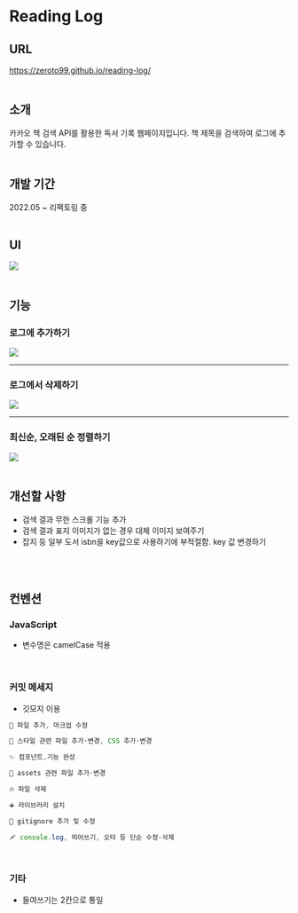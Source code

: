 # Reading Log

## URL

https://zeroto99.github.io/reading-log/
<br><br>

## 소개

카카오 책 검색 API를 활용한 독서 기록 웹페이지입니다.
책 제목을 검색하여 로그에 추가할 수 있습니다.
<br><br>

## 개발 기간

2022.05 ~ 리팩토링 중
<br><br>

## UI
<img src='https://user-images.githubusercontent.com/89337955/172293986-6d85820b-950b-4f7d-ba9f-55021ceb9709.jpg'/>
<br><br>

## 기능
### 로그에 추가하기 
<img src='https://user-images.githubusercontent.com/89337955/172300456-e12e01dd-112f-4565-b04c-39c1b4acfd78.gif'/>
<hr>

### 로그에서 삭제하기
<img src='https://user-images.githubusercontent.com/89337955/172300344-95572a6e-ae5f-48fe-9dfe-1db25f629da7.gif'/>
<hr>

### 최신순, 오래된 순 정렬하기
<img src='https://user-images.githubusercontent.com/89337955/172300367-b77370c1-15ea-429e-bc36-9f54dc56b9c0.gif'/>
<br><br>

## 개선할 사항

- 검색 결과 무한 스크롤 기능 추가
- 검색 결과 표지 이미지가 없는 경우 대체 이미지 보여주기
- 잡지 등 일부 도서 isbn을 key값으로 사용하기에 부적절함. key 값 변경하기

<br><br>

## 컨벤션

### JavaScript

- 변수명은 camelCase 적용

<br>

### 커밋 메세지

- 깃모지 이용

```javascript
📝 파일 추가, 마크업 수정

💄 스타일 관련 파일 추가·변경, CSS 추가·변경

✨ 컴포넌트,기능 완성

🍱 assets 관련 파일 추가·변경

🔥 파일 삭제

➕ 라이브러리 설치

🙈 gitignore 추가 및 수정

🩹 console.log, 띄어쓰기, 오타 등 단순 수정·삭제

```

<br>

### 기타

- 들여쓰기는 2칸으로 통일
